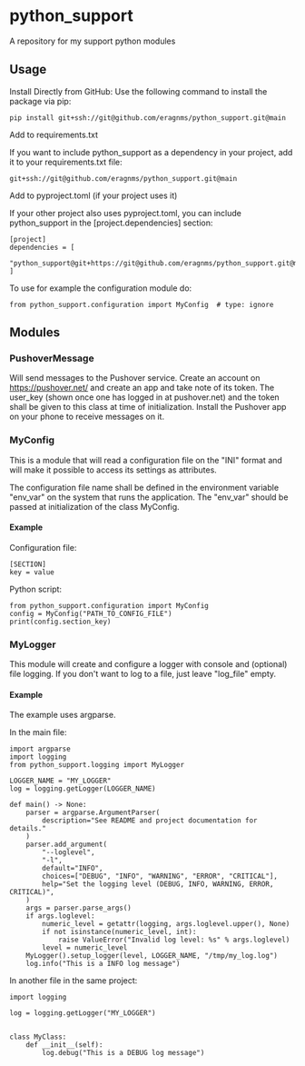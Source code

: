 # python_support
A repository for my support python modules

## Usage

Install Directly from GitHub: Use the following command to install the package via pip:

    pip install git+ssh://git@github.com/eragnms/python_support.git@main

Add to requirements.txt

If you want to include python_support as a dependency in your project,
add it to your requirements.txt file:

    git+ssh://git@github.com/eragnms/python_support.git@main

Add to pyproject.toml (if your project uses it)

If your other project also uses pyproject.toml, you can include python_support in
the [project.dependencies] section:

    [project]
    dependencies = [
        "python_support@git+https://git@github.com/eragnms/python_support.git@main"
    ]

To use for example the configuration module do:

    from python_support.configuration import MyConfig  # type: ignore

## Modules

### PushoverMessage

Will send messages to the Pushover service. Create an account on
https://pushover.net/ and create an app and take note of its token.
The user_key (shown once one has logged in at pushover.net) and the
token shall be given to this class at time of initialization.
Install the Pushover app on your phone to receive messages on it.

### MyConfig

This is a module that will read a configuration file on the "INI"
format and will make it possible to access its settings as attributes.

The configuration file name shall be defined in the environment
variable "env_var" on the system that runs the application. The "env_var"
should be passed at initialization of the class MyConfig.

#### Example

Configuration file:

    [SECTION]
    key = value

Python script:

    from python_support.configuration import MyConfig
    config = MyConfig("PATH_TO_CONFIG_FILE")
    print(config.section_key)

### MyLogger

This module will create and configure a logger with console and
(optional) file logging. If you don't want to log to a file, just
leave "log_file" empty.

#### Example

The example uses argparse.

In the main file:

    import argparse
    import logging
    from python_support.logging import MyLogger

    LOGGER_NAME = "MY_LOGGER"
    log = logging.getLogger(LOGGER_NAME)

    def main() -> None:
        parser = argparse.ArgumentParser(
            description="See README and project documentation for details."
        )
        parser.add_argument(
            "--loglevel",
            "-l",
            default="INFO",
            choices=["DEBUG", "INFO", "WARNING", "ERROR", "CRITICAL"],
            help="Set the logging level (DEBUG, INFO, WARNING, ERROR, CRITICAL)",
        )
        args = parser.parse_args()
        if args.loglevel:
            numeric_level = getattr(logging, args.loglevel.upper(), None)
            if not isinstance(numeric_level, int):
                raise ValueError("Invalid log level: %s" % args.loglevel)
            level = numeric_level
        MyLogger().setup_logger(level, LOGGER_NAME, "/tmp/my_log.log")
        log.info("This is a INFO log message")

In another file in the same project:

    import logging

    log = logging.getLogger("MY_LOGGER")


    class MyClass:
        def __init__(self):
            log.debug("This is a DEBUG log message")
